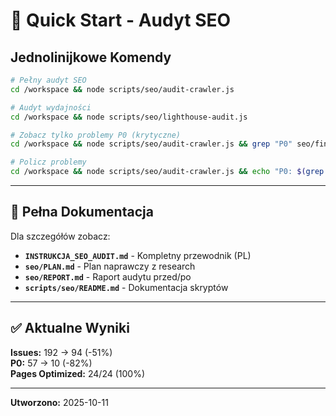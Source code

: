 # 🚀 Quick Start - Audyt SEO

## Jednolinijkowe Komendy

```bash
# Pełny audyt SEO
cd /workspace && node scripts/seo/audit-crawler.js

# Audyt wydajności
cd /workspace && node scripts/seo/lighthouse-audit.js

# Zobacz tylko problemy P0 (krytyczne)
cd /workspace && node scripts/seo/audit-crawler.js && grep "P0" seo/findings.csv

# Policz problemy
cd /workspace && node scripts/seo/audit-crawler.js && echo "P0: $(grep -c 'P0' seo/findings.csv) | P1: $(grep -c 'P1' seo/findings.csv) | P2: $(grep -c 'P2' seo/findings.csv)"
```

---

## 📖 Pełna Dokumentacja

Dla szczegółów zobacz:
- **`INSTRUKCJA_SEO_AUDIT.md`** - Kompletny przewodnik (PL)
- **`seo/PLAN.md`** - Plan naprawczy z research
- **`seo/REPORT.md`** - Raport audytu przed/po
- **`scripts/seo/README.md`** - Dokumentacja skryptów

---

## ✅ Aktualne Wyniki

**Issues:** 192 → 94 (-51%)  
**P0:** 57 → 10 (-82%)  
**Pages Optimized:** 24/24 (100%)

---

**Utworzono:** 2025-10-11
